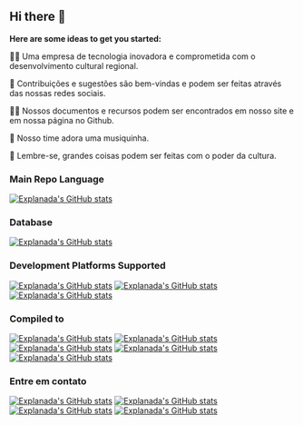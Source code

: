 ## Hi there 👋


**Here are some ideas to get you started:**

🙋‍♀️ Uma empresa de tecnologia inovadora e comprometida com o desenvolvimento cultural regional.

🌈 Contribuições e sugestões são bem-vindas e podem ser feitas através das nossas redes sociais.

👩‍💻 Nossos documentos e recursos podem ser encontrados em nosso site e em nossa página no Github.

🍿 Nosso time adora uma musiquinha.

🧙 Lembre-se, grandes coisas podem ser feitas com o poder da cultura.

### Main Repo Language 
[![Explanada's GitHub stats](https://img.shields.io/badge/Dart-0175C2?style=for-the-badge&logo=dart&logoColor=white)](https://github.com/explanada)

### Database
[![Explanada's GitHub stats](https://img.shields.io/badge/Firebase-F29D0C?style=for-the-badge&logo=firebase&logoColor=white)](https://github.com/explanada)

### Development Platforms Supported
[![Explanada's GitHub stats](https://img.shields.io/badge/mac%20os-000000?style=for-the-badge&logo=apple&logoColor=white)](https://github.com/explanada)
[![Explanada's GitHub stats](https://img.shields.io/badge/Linux-FCC624?style=for-the-badge&logo=linux&logoColor=black)](https://github.com/explanada)
[![Explanada's GitHub stats](https://img.shields.io/badge/Windows-017AD7?style=for-the-badge&logo=windows&logoColor=white)](https://github.com/explanada)

### Compiled to
[![Explanada's GitHub stats](https://img.shields.io/badge/iOS-000000?style=for-the-badge&logo=ios&logoColor=white)](https://github.com/explanada)
[![Explanada's GitHub stats](https://img.shields.io/badge/Android-3DDC84?style=for-the-badge&logo=android&logoColor=white)](https://github.com/explanada)
[![Explanada's GitHub stats](https://img.shields.io/badge/mac%20os-000000?style=for-the-badge&logo=apple&logoColor=white)](https://github.com/explanada)
[![Explanada's GitHub stats](https://img.shields.io/badge/Linux-FCC624?style=for-the-badge&logo=linux&logoColor=black)](https://github.com/explanada)
[![Explanada's GitHub stats](https://img.shields.io/badge/Windows-017AD7?style=for-the-badge&logo=windows&logoColor=white)](https://github.com/explanada)

### Entre em contato
[![Explanada's GitHub stats](https://img.shields.io/badge/Gmail-D14836?style=for-the-badge&logo=gmail&logoColor=white)](https://github.com/explanada)
[![Explanada's GitHub stats](https://img.shields.io/badge/Instagram-E4405F?style=for-the-badge&logo=instagram&logoColor=white)](https://github.com/explanada)
[![Explanada's GitHub stats](https://img.shields.io/badge/LinkedIn-0077B5?style=for-the-badge&logo=linkedin&logoColor=white)](https://github.com/explanada)
[![Explanada's GitHub stats](https://img.shields.io/badge/Discord-9146FF?style=for-the-badge&logo=discord&logoColor=white)](https://github.com/explanada)

